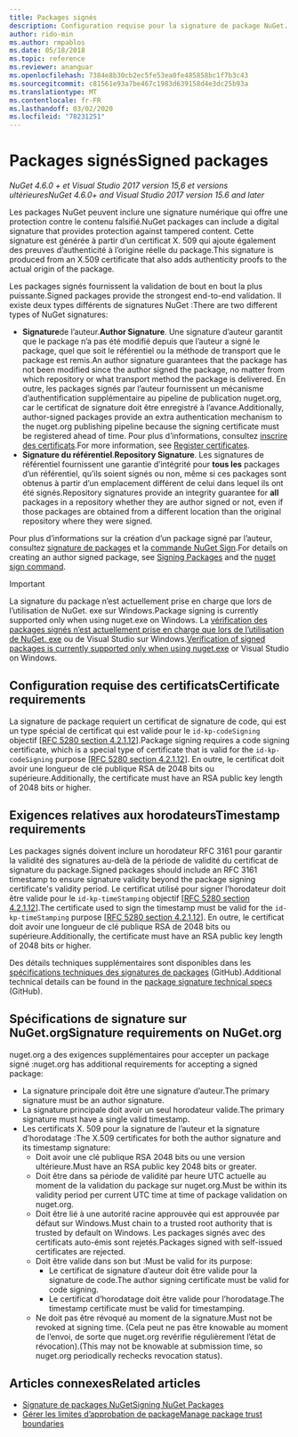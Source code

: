 ```yaml
---
title: Packages signés
description: Configuration requise pour la signature de package NuGet.
author: rido-min
ms.author: rmpablos
ms.date: 05/18/2018
ms.topic: reference
ms.reviewer: ananguar
ms.openlocfilehash: 7384e8b30cb2ec5fe53ea0fe485858bc1f7b3c43
ms.sourcegitcommit: c81561e93a7be467c1983d639158d4e3dc25b93a
ms.translationtype: MT
ms.contentlocale: fr-FR
ms.lasthandoff: 03/02/2020
ms.locfileid: "78231251"
---
```

# <a name="signed-packages"></a><span data-ttu-id="9262a-103">Packages signés</span><span class="sxs-lookup"><span data-stu-id="9262a-103">Signed packages</span></span>

<span data-ttu-id="9262a-104">*NuGet 4.6.0 + et Visual Studio 2017 version 15,6 et versions ultérieures*</span><span class="sxs-lookup"><span data-stu-id="9262a-104">*NuGet 4.6.0+ and Visual Studio 2017 version 15.6 and later*</span></span>

<span data-ttu-id="9262a-105">Les packages NuGet peuvent inclure une signature numérique qui offre une protection contre le contenu falsifié.</span><span class="sxs-lookup"><span data-stu-id="9262a-105">NuGet packages can include a digital signature that provides protection against tampered content.</span></span> <span data-ttu-id="9262a-106">Cette signature est générée à partir d’un certificat X. 509 qui ajoute également des preuves d’authenticité à l’origine réelle du package.</span><span class="sxs-lookup"><span data-stu-id="9262a-106">This signature is produced from an X.509 certificate that also adds authenticity proofs to the actual origin of the package.</span></span>

<span data-ttu-id="9262a-107">Les packages signés fournissent la validation de bout en bout la plus puissante.</span><span class="sxs-lookup"><span data-stu-id="9262a-107">Signed packages provide the strongest end-to-end validation.</span></span> <span data-ttu-id="9262a-108">Il existe deux types différents de signatures NuGet :</span><span class="sxs-lookup"><span data-stu-id="9262a-108">There are two different types of NuGet signatures:</span></span>
- <span data-ttu-id="9262a-109">**Signature**de l’auteur.</span><span class="sxs-lookup"><span data-stu-id="9262a-109">**Author Signature**.</span></span> <span data-ttu-id="9262a-110">Une signature d’auteur garantit que le package n’a pas été modifié depuis que l’auteur a signé le package, quel que soit le référentiel ou la méthode de transport que le package est remis.</span><span class="sxs-lookup"><span data-stu-id="9262a-110">An author signature guarantees that the package has not been modified since the author signed the package, no matter from which repository or what transport method the package is delivered.</span></span> <span data-ttu-id="9262a-111">En outre, les packages signés par l’auteur fournissent un mécanisme d’authentification supplémentaire au pipeline de publication nuget.org, car le certificat de signature doit être enregistré à l’avance.</span><span class="sxs-lookup"><span data-stu-id="9262a-111">Additionally, author-signed packages provide an extra authentication mechanism to the nuget.org publishing pipeline because the signing certificate must be registered ahead of time.</span></span> <span data-ttu-id="9262a-112">Pour plus d’informations, consultez [inscrire des certificats](#signature-requirements-on-nugetorg).</span><span class="sxs-lookup"><span data-stu-id="9262a-112">For more information, see [Register certificates](#signature-requirements-on-nugetorg).</span></span>
- <span data-ttu-id="9262a-113">**Signature du référentiel**.</span><span class="sxs-lookup"><span data-stu-id="9262a-113">**Repository Signature**.</span></span> <span data-ttu-id="9262a-114">Les signatures de référentiel fournissent une garantie d’intégrité pour **tous les** packages d’un référentiel, qu’ils soient signés ou non, même si ces packages sont obtenus à partir d’un emplacement différent de celui dans lequel ils ont été signés.</span><span class="sxs-lookup"><span data-stu-id="9262a-114">Repository signatures provide an integrity guarantee for **all** packages in a repository whether they are author signed or not, even if those packages are obtained from a different location than the original repository where they were signed.</span></span>   

<span data-ttu-id="9262a-115">Pour plus d’informations sur la création d’un package signé par l’auteur, consultez [signature de packages](../create-packages/Sign-a-package.md) et la [commande NuGet Sign](../reference/cli-reference/cli-ref-sign.md).</span><span class="sxs-lookup"><span data-stu-id="9262a-115">For details on creating an author signed package, see [Signing Packages](../create-packages/Sign-a-package.md) and the [nuget sign command](../reference/cli-reference/cli-ref-sign.md).</span></span>

> [!Important]
> <span data-ttu-id="9262a-116">La signature du package n’est actuellement prise en charge que lors de l’utilisation de NuGet. exe sur Windows.</span><span class="sxs-lookup"><span data-stu-id="9262a-116">Package signing is currently supported only when using nuget.exe on Windows.</span></span> <span data-ttu-id="9262a-117">La [vérification des packages signés n’est actuellement prise en charge que lors de l’utilisation de NuGet. exe](../reference/cli-reference/cli-ref-verify.md) ou de Visual Studio sur Windows.</span><span class="sxs-lookup"><span data-stu-id="9262a-117">[Verification of signed packages is currently supported only when using nuget.exe](../reference/cli-reference/cli-ref-verify.md) or Visual Studio on Windows.</span></span>

## <a name="certificate-requirements"></a><span data-ttu-id="9262a-118">Configuration requise des certificats</span><span class="sxs-lookup"><span data-stu-id="9262a-118">Certificate requirements</span></span>

<span data-ttu-id="9262a-119">La signature de package requiert un certificat de signature de code, qui est un type spécial de certificat qui est valide pour le `id-kp-codeSigning` objectif [[RFC 5280 section 4.2.1.12](https://tools.ietf.org/html/rfc5280#section-4.2.1.12)].</span><span class="sxs-lookup"><span data-stu-id="9262a-119">Package signing requires a code signing certificate, which is a special type of certificate that is valid for the `id-kp-codeSigning` purpose [[RFC 5280 section 4.2.1.12](https://tools.ietf.org/html/rfc5280#section-4.2.1.12)].</span></span> <span data-ttu-id="9262a-120">En outre, le certificat doit avoir une longueur de clé publique RSA de 2048 bits ou supérieure.</span><span class="sxs-lookup"><span data-stu-id="9262a-120">Additionally, the certificate must have an RSA public key length of 2048 bits or higher.</span></span>

## <a name="timestamp-requirements"></a><span data-ttu-id="9262a-121">Exigences relatives aux horodateurs</span><span class="sxs-lookup"><span data-stu-id="9262a-121">Timestamp requirements</span></span>

<span data-ttu-id="9262a-122">Les packages signés doivent inclure un horodateur RFC 3161 pour garantir la validité des signatures au-delà de la période de validité du certificat de signature du package.</span><span class="sxs-lookup"><span data-stu-id="9262a-122">Signed packages should include an RFC 3161 timestamp to ensure signature validity beyond the package signing certificate's validity period.</span></span> <span data-ttu-id="9262a-123">Le certificat utilisé pour signer l’horodateur doit être valide pour le `id-kp-timeStamping` objectif [[RFC 5280 section 4.2.1.12](https://tools.ietf.org/html/rfc5280#section-4.2.1.12)].</span><span class="sxs-lookup"><span data-stu-id="9262a-123">The certificate used to sign the timestamp must be valid for the `id-kp-timeStamping` purpose [[RFC 5280 section 4.2.1.12](https://tools.ietf.org/html/rfc5280#section-4.2.1.12)].</span></span> <span data-ttu-id="9262a-124">En outre, le certificat doit avoir une longueur de clé publique RSA de 2048 bits ou supérieure.</span><span class="sxs-lookup"><span data-stu-id="9262a-124">Additionally, the certificate must have an RSA public key length of 2048 bits or higher.</span></span>

<span data-ttu-id="9262a-125">Des détails techniques supplémentaires sont disponibles dans les [spécifications techniques des signatures de packages](https://github.com/NuGet/Home/wiki/Package-Signatures-Technical-Details) (GitHub).</span><span class="sxs-lookup"><span data-stu-id="9262a-125">Additional technical details can be found in the [package signature technical specs](https://github.com/NuGet/Home/wiki/Package-Signatures-Technical-Details) (GitHub).</span></span>

## <a name="signature-requirements-on-nugetorg"></a><span data-ttu-id="9262a-126">Spécifications de signature sur NuGet.org</span><span class="sxs-lookup"><span data-stu-id="9262a-126">Signature requirements on NuGet.org</span></span>

<span data-ttu-id="9262a-127">nuget.org a des exigences supplémentaires pour accepter un package signé :</span><span class="sxs-lookup"><span data-stu-id="9262a-127">nuget.org has additional requirements for accepting a signed package:</span></span>

- <span data-ttu-id="9262a-128">La signature principale doit être une signature d’auteur.</span><span class="sxs-lookup"><span data-stu-id="9262a-128">The primary signature must be an author signature.</span></span>
- <span data-ttu-id="9262a-129">La signature principale doit avoir un seul horodateur valide.</span><span class="sxs-lookup"><span data-stu-id="9262a-129">The primary signature must have a single valid timestamp.</span></span>
- <span data-ttu-id="9262a-130">Les certificats X. 509 pour la signature de l’auteur et la signature d’horodatage :</span><span class="sxs-lookup"><span data-stu-id="9262a-130">The X.509 certificates for both the author signature and its timestamp signature:</span></span>
  - <span data-ttu-id="9262a-131">Doit avoir une clé publique RSA 2048 bits ou une version ultérieure.</span><span class="sxs-lookup"><span data-stu-id="9262a-131">Must have an RSA public key 2048 bits or greater.</span></span>
  - <span data-ttu-id="9262a-132">Doit être dans sa période de validité par heure UTC actuelle au moment de la validation du package sur nuget.org.</span><span class="sxs-lookup"><span data-stu-id="9262a-132">Must be within its validity period per current UTC time at time of package validation on nuget.org.</span></span>
  - <span data-ttu-id="9262a-133">Doit être lié à une autorité racine approuvée qui est approuvée par défaut sur Windows.</span><span class="sxs-lookup"><span data-stu-id="9262a-133">Must chain to a trusted root authority that is trusted by default on Windows.</span></span> <span data-ttu-id="9262a-134">Les packages signés avec des certificats auto-émis sont rejetés.</span><span class="sxs-lookup"><span data-stu-id="9262a-134">Packages signed with self-issued certificates are rejected.</span></span>
  - <span data-ttu-id="9262a-135">Doit être valide dans son but :</span><span class="sxs-lookup"><span data-stu-id="9262a-135">Must be valid for its purpose:</span></span> 
    - <span data-ttu-id="9262a-136">Le certificat de signature d’auteur doit être valide pour la signature de code.</span><span class="sxs-lookup"><span data-stu-id="9262a-136">The author signing certificate must be valid for code signing.</span></span>
    - <span data-ttu-id="9262a-137">Le certificat d’horodatage doit être valide pour l’horodatage.</span><span class="sxs-lookup"><span data-stu-id="9262a-137">The timestamp certificate must be valid for timestamping.</span></span>
  - <span data-ttu-id="9262a-138">Ne doit pas être révoqué au moment de la signature.</span><span class="sxs-lookup"><span data-stu-id="9262a-138">Must not be revoked at signing time.</span></span> <span data-ttu-id="9262a-139">(Cela peut ne pas être knowable au moment de l’envoi, de sorte que nuget.org revérifie régulièrement l’état de révocation).</span><span class="sxs-lookup"><span data-stu-id="9262a-139">(This may not be knowable at submission time, so nuget.org periodically rechecks revocation status).</span></span>
  
  
## <a name="related-articles"></a><span data-ttu-id="9262a-140">Articles connexes</span><span class="sxs-lookup"><span data-stu-id="9262a-140">Related articles</span></span>

- [<span data-ttu-id="9262a-141">Signature de packages NuGet</span><span class="sxs-lookup"><span data-stu-id="9262a-141">Signing NuGet Packages</span></span>](../create-packages/Sign-a-Package.md)
- [<span data-ttu-id="9262a-142">Gérer les limites d’approbation de package</span><span class="sxs-lookup"><span data-stu-id="9262a-142">Manage package trust boundaries</span></span>](../consume-packages/installing-signed-packages.md)
